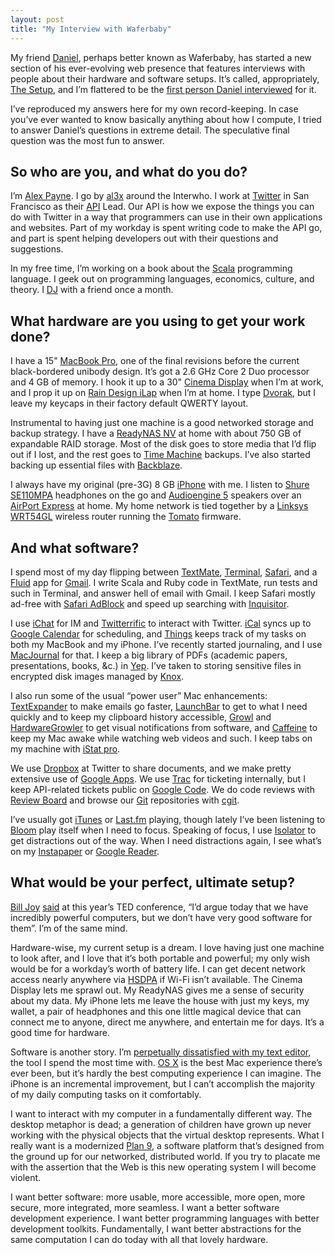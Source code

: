 ```yaml
---
layout: post
title: "My Interview with Waferbaby"
---
```





My friend [Daniel](http://waferbaby.com/), perhaps better known as Waferbaby, has started a new section of his ever-evolving web presence that features interviews with people about their hardware and software setups. It’s called, appropriately, [The Setup](http://waferbaby.com/setup), and I’m flattered to be the [first person Daniel interviewed](http://waferbaby.com/setup/2009/01/02/al3x) for it.

I’ve reproduced my answers here for my own record-keeping. In case you’ve ever wanted to know basically anything about how I compute, I tried to answer Daniel’s questions in extreme detail. The speculative final question was the most fun to answer.

So who are you, and what do you do?
-----------------------------------

I’m [Alex Payne](http://al3x.net/). I go by [al3x](http://twitter.com/al3x) around the Interwho. I work at [Twitter](http://twitter.com/) in San Francisco as their [API](http://apiwiki.twitter.com/) Lead. Our API is how we expose the things you can do with Twitter in a way that programmers can use in their own applications and websites. Part of my workday is spent writing code to make the API go, and part is spent helping developers out with their questions and suggestions.

In my free time, I’m working on a book about the [Scala](http://scala-lang.org/) programming language. I geek out on programming languages, economics, culture, and theory. I [DJ](http://seriousdjs.net/) with a friend once a month.

What hardware are you using to get your work done?
--------------------------------------------------

I have a 15" [MacBook Pro](http://www.apple.com/macbookpro/), one of the final revisions before the current black-bordered unibody design. It’s got a 2.6 GHz Core 2 Duo processor and 4 GB of memory. I hook it up to a 30" [Cinema Display](http://www.apple.com/displays/cinema/) when I’m at work, and I prop it up on [Rain Design iLap](http://www.raindesigninc.com/ilap.html) when I’m at home. I type [Dvorak](http://en.wikipedia.org/wiki/Dvorak_Simplified_Keyboard), but I leave my keycaps in their factory default QWERTY layout.

Instrumental to having just one machine is a good networked storage and backup strategy. I have a [ReadyNAS NV](http://www.readynas.com/) at home with about 750 GB of expandable RAID storage. Most of the disk goes to store media that I’d flip out if I lost, and the rest goes to [Time Machine](http://www.apple.com/macosx/features/timemachine.html) backups. I’ve also started backing up essential files with [Backblaze](https://www.backblaze.com/).

I always have my original (pre-3G) 8 GB [iPhone](http://www.apple.com/iphone/) with me. I listen to [Shure SE110MPA](http://store.shure.com/store/shure/en_US/DisplayProductDetailsPage/productID.106610400) headphones on the go and [Audioengine 5](http://www.audioengineusa.com/a5_home.php) speakers over an [AirPort Express](http://www.apple.com/airportexpress/) at home. My home network is tied together by a [Linksys WRT54GL](http://en.wikipedia.org/wiki/Linksys_WRT54G_series) wireless router running the [Tomato](http://www.polarcloud.com/tomato) firmware.

And what software?
------------------

I spend most of my day flipping between [TextMate](http://macromates.com/), [Terminal](http://www.apple.com/macosx/technology/unix.html), [Safari](http://www.apple.com/safari/), and a [Fluid](http://fluidapp.com/) app for [Gmail](http://mail.google.com/). I write Scala and Ruby code in TextMate, run tests and such in Terminal, and answer hell of email with Gmail. I keep Safari mostly ad-free with [Safari AdBlock](http://safariadblock.sourceforge.net/) and speed up searching with [Inquisitor](http://www.inquisitorx.com/safari/index_en.php).

I use [iChat](http://www.apple.com/macosx/features/ichat.html) for IM and [Twitterrific](http://iconfactory.com/software/twitterrific) to interact with Twitter. [iCal](http://www.apple.com/macosx/features/300.html#ical) syncs up to [Google Calendar](http://www.google.com/calendar) for scheduling, and [Things](http://culturedcode.com/things/) keeps track of my tasks on both my MacBook and my iPhone. I’ve recently started journaling, and I use [MacJournal](http://www.marinersoftware.com/sitepage.php?page=85) for that. I keep a big library of PDFs (academic papers, presentations, books, &c.) in [Yep](http://www.yepthat.com/yep/index.html). I’ve taken to storing sensitive files in encrypted disk images managed by [Knox](http://www.knoxformac.com/).

I also run some of the usual “power user” Mac enhancements: [TextExpander](http://www.smileonmymac.com/TextExpander/) to make emails go faster, [LaunchBar](http://www.obdev.at/launchbar/) to get to what I need quickly and to keep my clipboard history accessible, [Growl](http://growl.info/) and [HardwareGrowler](http://growl.info/documentation/hardwaregrowler.php) to get visual notifications from software, and [Caffeine](http://lightheadsw.com/caffeine/) to keep my Mac awake while watching web videos and such. I keep tabs on my machine with [iStat pro](http://islayer.com/apps/istatpro/).

We use [Dropbox](http://www.getdropbox.com/) at Twitter to share documents, and we make pretty extensive use of [Google Apps](http://www.google.com/apps/intl/en/business/index.html). We use [Trac](http://trac.edgewall.org/) for ticketing internally, but I keep API-related tickets public on [Google Code](http://code.google.com/p/twitter-api/issues/list). We do code reviews with [Review Board](http://www.review-board.org/) and browse our [Git](http://git.or.cz/) repositories with [cgit](http://hjemli.net/git/cgit/).

I’ve usually got [iTunes](http://www.apple.com/itunes/) or [Last.fm](http://www.last.fm/) playing, though lately I’ve been listening to [Bloom](http://linktoapp.com/bloom) play itself when I need to focus. Speaking of focus, I use [Isolator](http://willmore.eu/software/isolator/) to get distractions out of the way. When I need distractions again, I see what’s on my [Instapaper](http://www.instapaper.com/) or [Google Reader](http://www.google.com/reader/).

What would be your perfect, ultimate setup?
-------------------------------------------

[Bill Joy](http://en.wikipedia.org/wiki/Bill_Joy) [said](http://www.youtube.com/watch?v=LN2shXeJNz8&feature=channel_page) at this year’s TED conference, “I’d argue today that we have incredibly powerful computers, but we don’t have very good software for them”. I’m of the same mind.

Hardware-wise, my current setup is a dream. I love having just one machine to look after, and I love that it’s both portable and powerful; my only wish would be for a workday’s worth of battery life. I can get decent network access nearly anywhere via [HSDPA](http://www.wireless.att.com/businesscenter/broadbandconnect_b2b/?_requestid=42465) if Wi-Fi isn’t available. The Cinema Display lets me sprawl out. My ReadyNAS gives me a sense of security about my data. My iPhone lets me leave the house with just my keys, my wallet, a pair of headphones and this one little magical device that can connect me to anyone, direct me anywhere, and entertain me for days. It’s a good time for hardware.

Software is another story. I’m [perpetually dissatisfied with my text editor](http://al3x.net/2008/10/22/on-flight-to-old-text-editors.html), the tool I spend the most time with. [OS X](http://www.apple.com/macosx/) is the best Mac experience there’s ever been, but it’s hardly the best computing experience I can imagine. The iPhone is an incremental improvement, but I can’t accomplish the majority of my daily computing tasks on it comfortably.

I want to interact with my computer in a fundamentally different way. The desktop metaphor is dead; a generation of children have grown up never working with the physical objects that the virtual desktop represents. What I really want is a modernized [Plan 9](http://en.wikipedia.org/wiki/Plan_9_from_Bell_Labs), a software platform that’s designed from the ground up for our networked, distributed world. If you try to placate me with the assertion that the Web is this new operating system I will become violent.

I want better software: more usable, more accessible, more open, more secure, more integrated, more seamless. I want a better software development experience. I want better programming languages with better development toolkits. Fundamentally, I want better abstractions for the same computation I can do today with all that lovely hardware.
